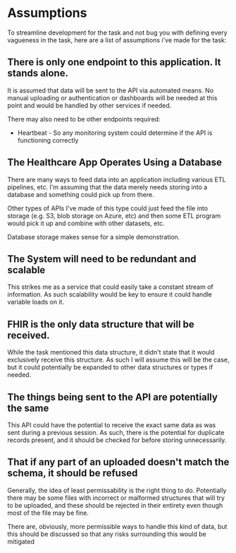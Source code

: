 # Assumptions

To streamline development for the task and not bug you with defining
every vagueness in the task, here are a list of assumptions i've 
made for the task:

## There is only one endpoint to this application. It stands alone.
It is assumed that data will be sent to the API via automated means.
No manual uploading or authentication or dashboards will be needed
at this point and would be handled by other services if needed.

There may also need to be other endpoints required:
* Heartbeat - So any monitoring system could determine if the API 
is functioning correctly

## The Healthcare App Operates Using a Database
There are many ways to feed data into an application including 
various ETL pipelines, etc.  I'm assuming that the data merely
needs storing into a database and something could pick up 
from there.

Other types of APIs I've made of this type could just feed the file
into storage (e.g. S3, blob storage on Azure, etc) and then some ETL
program would pick it up and combine with other datasets, etc.

Database storage makes sense for a simple demonstration.

## The System will need to be redundant and scalable
This strikes me as a service that could easily take a constant stream
of information. As such scalability would be key to ensure it could handle
variable loads on it.

## FHIR is the only data structure that will be received.
While the task mentioned this data structure, it didn't
state that it would exclusively receive this structure.  As such
I will assume this will be the case, but it could potentially
be expanded to other data structures or types if needed.

## The things being sent to the API are potentially the same
This API could have the potential to receive the exact same data
as was sent during a previous session. As such, there is the
potential for duplicate records present, and it should be checked
for before storing unnecessarily.

## That if any part of an uploaded doesn't match the schema, it should be refused
Generally, the idea of least permissability is the right thing to do.
Potentially there may be some files with incorrect or malformed structures
that will try to be uploaded, and these should be rejected in their entirety 
even though most of the file may be fine.

There are, obviously, more permissible ways to handle this kind of 
data, but this should be discussed so that any risks surrounding 
this would be mitigated